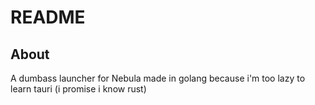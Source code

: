 # README

## About

A dumbass launcher for Nebula made in golang because i'm too lazy to learn tauri (i promise i know rust)
